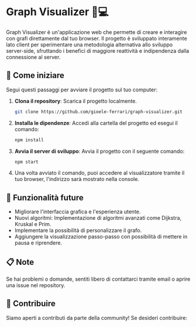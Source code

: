 # Graph Visualizer 🎨💻

Graph Visualizer è un'applicazione web che permette di creare e interagire con grafi direttamente dal tuo browser. Il progetto è sviluppato interamente lato client per sperimentare una metodologia alternativa allo sviluppo server-side, sfruttando i benefici di maggiore reattività e indipendenza dalla connessione al server.

## 🏁 Come iniziare

Segui questi passaggi per avviare il progetto sul tuo computer:

1. **Clona il repository**: Scarica il progetto localmente.

    ```bash
    git clone https://github.com/gioele-ferrari/graph-visualizer.git
    ```

2. **Installa le dipendenze**: Accedi alla cartella del progetto ed esegui il comando:

    ```bash
    npm install
    ```

3. **Avvia il server di sviluppo**: Avvia il progetto con il seguente comando:

    ```bash
    npm start
    ```

4. Una volta avviato il comando, puoi accedere al visualizzatore tramite il tuo browser, l'indirizzo sarà mostrato nella console.

## 🔮 Funzionalità future

- Migliorare l'interfaccia grafica e l'esperienza utente.
- Nuovi algoritmi: Implementazione di algoritmi avanzati come Dijkstra, Kruskal e Prim.
- Implementare la possibilità di personalizzare il grafo.
- Aggiungere la visualizzazione passo-passo con possibilità di mettere in pausa e riprendere.

## 📋 Note

Se hai problemi o domande, sentiti libero di contattarci tramite email o aprire una issue nel repository.

## 🤝 Contribuire

Siamo aperti a contributi da parte della community! Se desideri contribuire:
